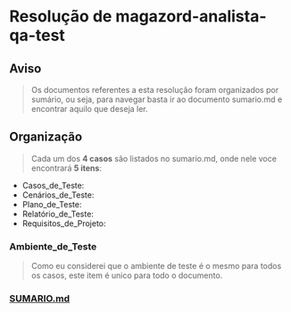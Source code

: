# Resolução de magazord-analista-qa-test

## Aviso
> Os documentos referentes a esta resolução foram organizados por sumário, ou seja, para navegar basta ir ao documento sumario.md e encontrar aquilo que deseja ler.

## Organização
> Cada um dos **4 casos** são listados no sumario.md, onde nele voce encontrará **5 itens**:
- Casos_de_Teste: 
- Cenários_de_Teste:
- Plano_de_Teste:
- Relatório_de_Teste:
- Requisitos_de_Projeto:

### Ambiente_de_Teste
> Como eu considerei que o ambiente de teste é o mesmo para todos os casos, este item é unico para todo o documento.

### [SUMARIO.md](https://github.com/NicolasKaenan/NicolasKaenan-magazord-analista-qa-test/blob/main/Sumario/SUMARIO.md)
